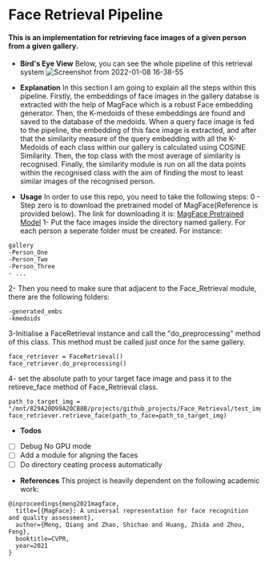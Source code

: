 # Face Retrieval Pipeline

#### This is an implementation for retrieving face images of a given person from a given gallery.

- **Bird's Eye View**
  Below, you can see the whole pipeline of this retrieval system
  ![Screenshot from 2022-01-08 16-38-55](https://user-images.githubusercontent.com/79300456/148645364-1e6bb06d-b252-41c2-a0e4-6abaa00281e3.png)

- **Explanation**
In this section I am going to explain all the steps within this pipeline. Firstly, the embeddings of face images in the gallery databse is extracted with the help of MagFace which is a robust Face embedding generator. Then, the K-medoids of these embeddings are found and saved to the database of the medoids. When a query face image is fed to the pipeline, the embedding of this face image is extracted, and after that the similarity measure of the query embedding with all the K-Medoids of each class within our gallery is calculated using COSINE Similarity. Then, the top class with the most average of similarity is recognised. Finally, the similarity module is run on all the data points within the recognised class with the aim of finding the most to least similar images of the recognised person. 
- **Usage**
In order to use this repo, you need to take the following steps:
0 - Step zero is to download the pretrained model of MagFace(Reference is provided below). The link for downloading it is:
[MagFace Pretrained Model](https://drive.google.com/file/d/1Bd87admxOZvbIOAyTkGEntsEz3fyMt7H/view?usp=sharing)
1- Put the face images inside the directory named gallery. For each person a seperate folder must be created. For instance:
```
gallery
-Person_One
-Person_Two
-Person_Three
- ...
```
2- Then you need to make sure that adjacent to the Face_Retrieval module, there are the following folders:
```
-generated_embs
-kmedoids
```
3-Initialise a FaceRetrieval instance and call the "do_preprocessing" method of this class. This method must be called just once for the same gallery.
```
face_retriever = FaceRetrieval()
face_retriever.do_preprocessing()
```
4- set the absolute path to your target face image and pass it to the retireve_face method of Face_Retrieval class. 
```
path_to_target_img = "/mnt/829A20D99A20CB8B/projects/github_projects/Face_Retrieval/test_imgs/TEST_BRAD_PIT.png"
face_retriever.retrieve_face(path_to_face=path_to_target_img)
```
- **Todos**
- [ ] Debug No GPU mode
- [ ] Add a module for aligning the faces
- [ ] Do directory ceating process automatically

- **References**
  This project is heavily dependent on the following academic work:

```
@inproceedings{meng2021magface,
  title={{MagFace}: A universal representation for face recognition and quality assessment},
  author={Meng, Qiang and Zhao, Shichao and Huang, Zhida and Zhou, Feng},
  booktitle=CVPR,
  year=2021
}
```
